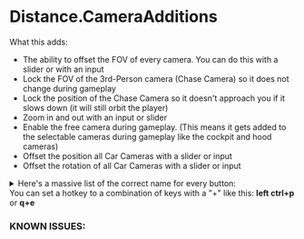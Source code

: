 # Distance.CameraAdditions
What this adds:

- The ability to offset the FOV of every camera. You can do this with a slider or with an input
- Lock the FOV of the 3rd-Person camera (Chase Camera) so it does not change during gameplay
- Lock the position of the Chase Camera so it doesn't approach you if it slows down (it will still orbit the player)
- Zoom in and out with an input or slider
- Enable the free camera during gameplay. (This means it gets added to the selectable cameras during gameplay like the cockpit and hood cameras)
- Offset the position all Car Cameras with a slider or input
- Offset the rotation of all Car Cameras with a slider or input

<details>
  <summary>Here's a massive list of the correct name for every button:</summary>
  
   * backspace
   * delete
   * tab
   * clear
   * return
   * pause
   * escape
   * space <br> <br>
   * [0]
   * [1]
   * [2]
   * [3]
   * [4]
   * [5]
   * [6]
   * [7]
   * [8]
   * [9]
   * [.]
   * [/]
   * [*]
   * [-]
   * [+] <br> <br>
   * up
   * down
   * right
   * left <br> <br>
   * equals
   * enter
   * insert
   * home
   * end
   * page up
   * page down <br> <br>
   * f1
   * f2
   * f3
   * f4
   * f5
   * f6
   * f7
   * f8
   * f9
   * f10
   * f11
   * f12
   * f13
   * f14
   * f15 <br> <br>
   * 0
   * 1
   * 2
   * 3
   * 4
   * 5
   * 6
   * 7
   * 8
   * 9 <br> <br>
   * -
   * =
   * !
   * @
   * #
   * $
   * %
   * ^
   * &
   * *
   * (
   * )
   * _
   * +
   * [
   * ]
   * `
   * {
   * }
   * ~
   * ;
   * '
   * \
   * :
   * "
   * |
   * ,
   * .
   * /
   * <
   * >
   * ? <br> <br>
   * a
   * b
   * c
   * d
   * e
   * f
   * g
   * h
   * i
   * j
   * k
   * l
   * m
   * n
   * o
   * p
   * q
   * r
   * s
   * t
   * u
   * v
   * w
   * x
   * y
   * z <br> <br>
   * numlock
   * caps lock
   * scroll lock
   * right s$$anonymous$$ft
   * left s$$anonymous$$ft
   * right ctrl
   * left ctrl
   * right alt
   * left alt
   * right cmd
   * left cmd
   * right super
   * left super
   * alt gr <br> <br>
   * compose
   * help
   * print screen
   * sys req
   * break
   * menu
   * power
   * euro
   * undo <br> <br>
   * mouse 0
   * mouse 1
   * mouse 2
   * mouse 3
   * mouse 4
   * mouse 5
   * mouse 6 <br> <br>
   * joystick button 0
   * joystick button 1
   * joystick button 2
   * joystick button 3
   * joystick button 4
   * joystick button 5
   * joystick button 6
   * joystick button 7
   * joystick button 8
   * joystick button 9
   * joystick button 10
   * joystick button 11
   * joystick button 12
   * joystick button 13
   * joystick button 14
   * joystick button 15
   * joystick button 16
   * joystick button 17
   * joystick button 18
   * joystick button 19
   * joystick 1 button 0
   * joystick 1 button 1
   * joystick 1 button 2
   * joystick 1 button 3
   * joystick 1 button 4
   * joystick 1 button 5
   * joystick 1 button 6
   * joystick 1 button 7
   * joystick 1 button 8
   * joystick 1 button 9
   * joystick 1 button 10
   * joystick 1 button 11
   * joystick 1 button 12
   * joystick 1 button 13
   * joystick 1 button 14
   * joystick 1 button 15
   * joystick 1 button 16
   * joystick 1 button 17
   * joystick 1 button 18
   * joystick 1 button 19
   * joystick 2 button 0
   * joystick 2 button 1
   * joystick 2 button 2
   * joystick 2 button 3
   * joystick 2 button 4
   * joystick 2 button 5
   * joystick 2 button 6
   * joystick 2 button 7
   * joystick 2 button 8
   * joystick 2 button 9
   * joystick 2 button 10
   * joystick 2 button 11
   * joystick 2 button 12
   * joystick 2 button 13
   * joystick 2 button 14
   * joystick 2 button 15
   * joystick 2 button 16
   * joystick 2 button 17
   * joystick 2 button 18
   * joystick 2 button 19
   * joystick 3 button 0
   * joystick 3 button 1
   * joystick 3 button 2
   * joystick 3 button 3
   * joystick 3 button 4
   * joystick 3 button 5
   * joystick 3 button 6
   * joystick 3 button 7
   * joystick 3 button 8
   * joystick 3 button 9
   * joystick 3 button 10
   * joystick 3 button 11
   * joystick 3 button 12
   * joystick 3 button 13
   * joystick 3 button 14
   * joystick 3 button 15
   * joystick 3 button 16
   * joystick 3 button 17
   * joystick 3 button 18
   * joystick 3 button 19
   * joystick 4 button 0
   * joystick 4 button 1
   * joystick 4 button 2
   * joystick 4 button 3
   * joystick 4 button 4
   * joystick 4 button 5
   * joystick 4 button 6
   * joystick 4 button 7
   * joystick 4 button 8
   * joystick 4 button 9
   * joystick 4 button 10
   * joystick 4 button 11
   * joystick 4 button 12
   * joystick 4 button 13
   * joystick 4 button 14
   * joystick 4 button 15
   * joystick 4 button 16
   * joystick 4 button 17
   * joystick 4 button 18
   * joystick 4 button 19
   * joystick 5 button 0
   * joystick 5 button 1
   * joystick 5 button 2
   * joystick 5 button 3
   * joystick 5 button 4
   * joystick 5 button 5
   * joystick 5 button 6
   * joystick 5 button 7
   * joystick 5 button 8
   * joystick 5 button 9
   * joystick 5 button 10
   * joystick 5 button 11
   * joystick 5 button 12
   * joystick 5 button 13
   * joystick 5 button 14
   * joystick 5 button 15
   * joystick 5 button 16
   * joystick 5 button 17
   * joystick 5 button 18
   * joystick 5 button 19
   * joystick 6 button 0
   * joystick 6 button 1
   * joystick 6 button 2
   * joystick 6 button 3
   * joystick 6 button 4
   * joystick 6 button 5
   * joystick 6 button 6
   * joystick 6 button 7
   * joystick 6 button 8
   * joystick 6 button 9
   * joystick 6 button 10
   * joystick 6 button 11
   * joystick 6 button 12
   * joystick 6 button 13
   * joystick 6 button 14
   * joystick 6 button 15
   * joystick 6 button 16
   * joystick 6 button 17
   * joystick 6 button 18
   * joystick 6 button 19
   * joystick 7 button 0
   * joystick 7 button 1
   * joystick 7 button 2
   * joystick 7 button 3
   * joystick 7 button 4
   * joystick 7 button 5
   * joystick 7 button 6
   * joystick 7 button 7
   * joystick 7 button 8
   * joystick 7 button 9
   * joystick 7 button 10
   * joystick 7 button 11
   * joystick 7 button 12
   * joystick 7 button 13
   * joystick 7 button 14
   * joystick 7 button 15
   * joystick 7 button 16
   * joystick 7 button 17
   * joystick 7 button 18
   * joystick 7 button 19
   * joystick 8 button 0
   * joystick 8 button 1
   * joystick 8 button 2
   * joystick 8 button 3
   * joystick 8 button 4
   * joystick 8 button 5
   * joystick 8 button 6
   * joystick 8 button 7
   * joystick 8 button 8
   * joystick 8 button 9
   * joystick 8 button 10
   * joystick 8 button 11
   * joystick 8 button 12
   * joystick 8 button 13
   * joystick 8 button 14
   * joystick 8 button 15
   * joystick 8 button 16
   * joystick 8 button 17
   * joystick 8 button 18
   * joystick 8 button 19
   * joystick 9 button 0
   * joystick 9 button 1
   * joystick 9 button 2
   * joystick 9 button 3
   * joystick 9 button 4
   * joystick 9 button 5
   * joystick 9 button 6
   * joystick 9 button 7
   * joystick 9 button 8
   * joystick 9 button 9
   * joystick 9 button 10
   * joystick 9 button 11
   * joystick 9 button 12
   * joystick 9 button 13
   * joystick 9 button 14
   * joystick 9 button 15
   * joystick 9 button 16
   * joystick 9 button 17
   * joystick 9 button 18
   * joystick 9 button 19
   * joystick 10 button 0
   * joystick 10 button 1
   * joystick 10 button 2
   * joystick 10 button 3
   * joystick 10 button 4
   * joystick 10 button 5
   * joystick 10 button 6
   * joystick 10 button 7
   * joystick 10 button 8
   * joystick 10 button 9
   * joystick 10 button 10
   * joystick 10 button 11
   * joystick 10 button 12
   * joystick 10 button 13
   * joystick 10 button 14
   * joystick 10 button 15
   * joystick 10 button 16
   * joystick 10 button 17
   * joystick 10 button 18
   * joystick 10 button 19
   * joystick 11 button 0
   * joystick 11 button 1
   * joystick 11 button 2
   * joystick 11 button 3
   * joystick 11 button 4
   * joystick 11 button 5
   * joystick 11 button 6
   * joystick 11 button 7
   * joystick 11 button 8
   * joystick 11 button 9
   * joystick 11 button 10
   * joystick 11 button 11
   * joystick 11 button 12
   * joystick 11 button 13
   * joystick 11 button 14
   * joystick 11 button 15
   * joystick 11 button 16
   * joystick 11 button 17
   * joystick 11 button 18
   * joystick 11 button 19
   * joystick 12 button 0
   * joystick 12 button 1
   * joystick 12 button 2
   * joystick 12 button 3
   * joystick 12 button 4
   * joystick 12 button 5
   * joystick 12 button 6
   * joystick 12 button 7
   * joystick 12 button 8
   * joystick 12 button 9
   * joystick 12 button 10
   * joystick 12 button 11
   * joystick 12 button 12
   * joystick 12 button 13
   * joystick 12 button 14
   * joystick 12 button 15
   * joystick 12 button 16
   * joystick 12 button 17
   * joystick 12 button 18
   * joystick 12 button 19
   * joystick 13 button 0
   * joystick 13 button 1
   * joystick 13 button 2
   * joystick 13 button 3
   * joystick 13 button 4
   * joystick 13 button 5
   * joystick 13 button 6
   * joystick 13 button 7
   * joystick 13 button 8
   * joystick 13 button 9
   * joystick 13 button 10
   * joystick 13 button 11
   * joystick 13 button 12
   * joystick 13 button 13
   * joystick 13 button 14
   * joystick 13 button 15
   * joystick 13 button 16
   * joystick 13 button 17
   * joystick 13 button 18
   * joystick 13 button 19
   * joystick 14 button 0
   * joystick 14 button 1
   * joystick 14 button 2
   * joystick 14 button 3
   * joystick 14 button 4
   * joystick 14 button 5
   * joystick 14 button 6
   * joystick 14 button 7
   * joystick 14 button 8
   * joystick 14 button 9
   * joystick 14 button 10
   * joystick 14 button 11
   * joystick 14 button 12
   * joystick 14 button 13
   * joystick 14 button 14
   * joystick 14 button 15
   * joystick 14 button 16
   * joystick 14 button 17
   * joystick 14 button 18
   * joystick 14 button 19
   * joystick 15 button 0
   * joystick 15 button 1
   * joystick 15 button 2
   * joystick 15 button 3
   * joystick 15 button 4
   * joystick 15 button 5
   * joystick 15 button 6
   * joystick 15 button 7
   * joystick 15 button 8
   * joystick 15 button 9
   * joystick 15 button 10
   * joystick 15 button 11
   * joystick 15 button 12
   * joystick 15 button 13
   * joystick 15 button 14
   * joystick 15 button 15
   * joystick 15 button 16
   * joystick 15 button 17
   * joystick 15 button 18
   * joystick 15 button 19
   * joystick 16 button 0
   * joystick 16 button 1
   * joystick 16 button 2
   * joystick 16 button 3
   * joystick 16 button 4
   * joystick 16 button 5
   * joystick 16 button 6
   * joystick 16 button 7
   * joystick 16 button 8
   * joystick 16 button 9
   * joystick 16 button 10
   * joystick 16 button 11
   * joystick 16 button 12
   * joystick 16 button 13
   * joystick 16 button 14
   * joystick 16 button 15
   * joystick 16 button 16
   * joystick 16 button 17
   * joystick 16 button 18
   * joystick 16 button 19
 </details>
 You can set a hotkey to a combination of keys with a "+" like this: <b>left ctrl+p</b> or <b>q+e</b>

<h3>KNOWN ISSUES:</h3>
